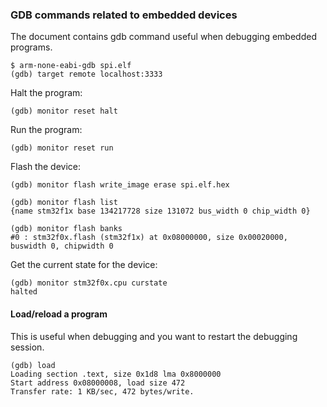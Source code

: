 ### GDB commands related to embedded devices
The document contains gdb command useful when debugging embedded programs.

```console
$ arm-none-eabi-gdb spi.elf
(gdb) target remote localhost:3333
```

Halt the program:
```console
(gdb) monitor reset halt
```

Run the program:
```console
(gdb) monitor reset run
```

Flash the device:
```console
(gdb) monitor flash write_image erase spi.elf.hex
```

```console
(gdb) monitor flash list
{name stm32f1x base 134217728 size 131072 bus_width 0 chip_width 0}

(gdb) monitor flash banks
#0 : stm32f0x.flash (stm32f1x) at 0x08000000, size 0x00020000, buswidth 0, chipwidth 0
```

Get the current state for the device:
```console
(gdb) monitor stm32f0x.cpu curstate
halted
```

#### Load/reload a program
This is useful when debugging and you want to restart the debugging session.
```console
(gdb) load 
Loading section .text, size 0x1d8 lma 0x8000000
Start address 0x08000008, load size 472
Transfer rate: 1 KB/sec, 472 bytes/write.
```

